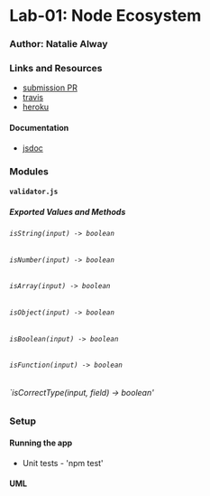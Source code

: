 # Lab-01: Node Ecosystem

### Author: Natalie Alway

### Links and Resources
* [submission PR](link)
* [travis](https://www.travis-ci.com/nataliealway-401-advanced-javascript/lab-01-node-ecosystem)
* [heroku](https://nataliealway-lab01.herokuapp.com/)


#### Documentation
* [jsdoc](link)

### Modules
#### `validator.js`
##### Exported Values and Methods

###### `isString(input) -> boolean`
###### `isNumber(input) -> boolean`
###### `isArray(input) -> boolean`
###### `isObject(input) -> boolean`
###### `isBoolean(input) -> boolean`
###### `isFunction(input) -> boolean`
###### `isCorrectType(input, field) -> boolean'





### Setup
#### Running the app
* Unit tests - 'npm test'
  

#### UML  
